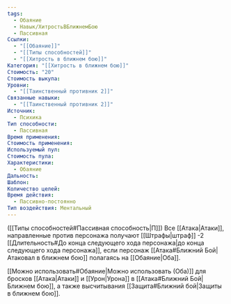 ```yaml
---
tags:
  - Обаяние
  - Навык/ХитростьВБлижнемБою
  - Пассивная
Ссылки:
  - "[[Обаяние]]"
  - "[[Типы способностей]]"
  - "[[Хитрость в ближнем бою]]"
Категория: "[[Хитрость в ближнем бою]]"
Стоимость: "20"
Стоимость выкупа: 
Уровни:
  - "[[Таинственный противник 2]]"
Связанные навыки:
  - "[[Таинственный противник 2]]"
Источник:
  - Психика
Тип способности:
  - Пассивная
Время применения: 
Стоимость применения: 
Используемый пул: 
Стоимость пула: 
Характеристики:
  - Обаяние
Дальность: 
Шаблон: 
Количество целей: 
Время действия:
  - Пассивно-постоянно
Тип воздействия: Ментальный
---
```

([[Типы способностей#Пассивная способность|П]]) Все [[Атака|Атаки]], направленные против персонажа получают [[Штрафы|штраф]] -2 [[Длительность#До конца следующего хода персонажа|до конца следующего хода персонажа]], если персонаж [[Атака#Ближний Бой|Атаковал в ближнем бою]] полагаясь на [[Обаяние|Оба]].

[[Можно использовать#Обаяние|Можно использовать (Оба)]] для бросков [[Атака|Атаки]] и [[Урон|Урона]] в [[Атака#Ближний Бой|Ближнем бою]], а также высчитывания [[Защита#Ближний бой|Защиты в ближнем бою]].